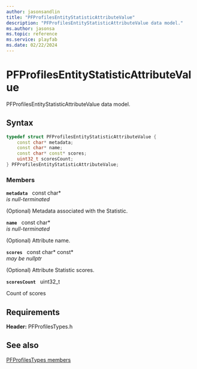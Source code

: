 ```yaml
---
author: jasonsandlin
title: "PFProfilesEntityStatisticAttributeValue"
description: "PFProfilesEntityStatisticAttributeValue data model."
ms.author: jasonsa
ms.topic: reference
ms.service: playfab
ms.date: 02/22/2024
---
```


# PFProfilesEntityStatisticAttributeValue  

PFProfilesEntityStatisticAttributeValue data model.  

## Syntax  
  
```cpp
typedef struct PFProfilesEntityStatisticAttributeValue {  
    const char* metadata;  
    const char* name;  
    const char* const* scores;  
    uint32_t scoresCount;  
} PFProfilesEntityStatisticAttributeValue;  
```
  
### Members  
  
**`metadata`** &nbsp; const char*  
*is null-terminated*  
  
(Optional) Metadata associated with the Statistic.
  
**`name`** &nbsp; const char*  
*is null-terminated*  
  
(Optional) Attribute name.
  
**`scores`** &nbsp; const char* const*  
*may be nullptr*  
  
(Optional) Attribute Statistic scores.
  
**`scoresCount`** &nbsp; uint32_t  
  
Count of scores
  
  
## Requirements  
  
**Header:** PFProfilesTypes.h
  
## See also  
[PFProfilesTypes members](../pfprofilestypes_members.md)  

  
  

